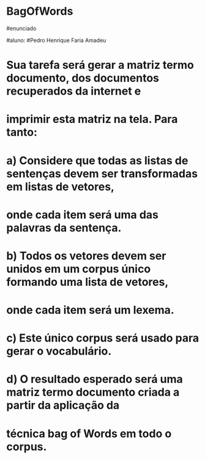# BagOfWords

#enunciado

#aluno:
#Pedro Henrique Faria Amadeu

# Sua tarefa será  gerar a matriz termo documento, dos documentos recuperados da internet e 
# imprimir esta matriz na tela. Para tanto: 
#   a) Considere que todas as listas de sentenças devem ser transformadas em listas de vetores, 
# onde cada item será uma das palavras da sentença. 
#   b) Todos  os  vetores  devem  ser  unidos  em  um  corpus  único  formando  uma  lista  de  vetores, 
# onde cada item será um lexema.
#   c) Este único corpus será usado para gerar o vocabulário. 
#   d) O  resultado  esperado  será  uma  matriz  termo  documento  criada  a  partir  da  aplicação  da 
# técnica bag of Words em todo o corpus.

